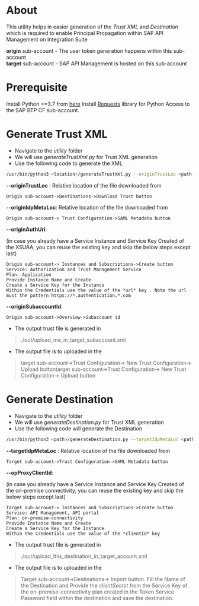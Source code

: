 # About

This utility helps in easier generation of the *Trust XML* and *Destination* which is required to enable Principal Propagation within SAP API Management on Integration Suite

**origin** sub-account - The user token generation happens within this sub-account<br>
**target** sub-account - SAP API Management is hosted on this sub-account

# Prerequisite 
Install Python >=3.7 from [here](https://www.python.org/downloads/ "here")
Install [Requests](https://pypi.org/project/requests/ "Requests") library for Python
Access to the SAP BTP CF sub-account. 

# Generate Trust XML
-  Navigate to the *utility* folder
- We will use *generateTrustXml.py* for Trust XML generation
- Use the following code to generate the XML

```bash
/usr/bin/python3 <location>/generateTrustXml.py --originTrustLoc <path-with-file-name-extension> --originIdpMetaLoc <path-with-file-name-extension> --originAuthUri <value> --originSubaccountId <value>
```

**--originTrustLoc** : 
Relative location of the file downloaded from 

    Origin sub-account->Destinations->Download Trust button

**--originIdpMetaLoc**:
Relative location of the file downloaded from

	Origin sub-account-> Trust Configuration->SAML Metadata button

**--originAuthUri**:

(in case you already have a Service Instance and Service Key Created of the XSUAA, you can reuse the existing key and skip the below steps except last)

	Origin sub-account-> Instances and Subscriptions->Create button
	Service: Authorization and Trust Management Service
	Plan: Application
	Provide Instance Name and Create
	Create a Service Key for the Instance
	Within the Credentials use the value of the *url* key . Note the url must the pattern https://*.authentication.*.com

**--originSubaccountId**:

	Origin sub-account->Overview->Subaccount id

- The output trust file is generated in

> ./out/upload_me_in_target_subaccount.xml

- The output file is to uploaded in the

> target sub-account->Trust Configuration-> New Trust Configuration-> Upload buttontarget sub-account->Trust Configuration-> New Trust Configuration-> Upload button

# Generate Destination
-  Navigate to the *utility* folder
- We will use *generateDestination.py* for Trust XML generation
- Use the following code will generate the Destination

```bash
/usr/bin/python3 <path>/generateDestination.py --targetIdpMetaLoc <path-with-file-name-extension> --opProxyClientId <value>
```

**--targetIdpMetaLoc** : 
Relative location of the file downloaded from

	Target sub-account->Trust Configuration->SAML Metadata button

**--opProxyClientId**:

(in case you already have a Service Instance and Service Key Created of the on-premise connectivity, you can reuse the existing key and skip the below steps except last)

	Target sub-account-> Instances and Subscriptions->Create button
	Service: API Management, API portal
	Plan: on-premise-connectivity
	Provide Instance Name and Create
	Create a Service Key for the Instance
	Within the Credentials use the value of the *clientId* key 

- The output trust file is generated in

> ./out/upload_this_destination_in_target_account.xml

- The output file is to uploaded in the

> Target sub-account->Destinations-> Import button.
> Fill the Name of the Destination and Provide the *clientSecret* from the Service Key of the on-premise-connectivity plan created in the Token Service Password field within the destination and save the destination. 


